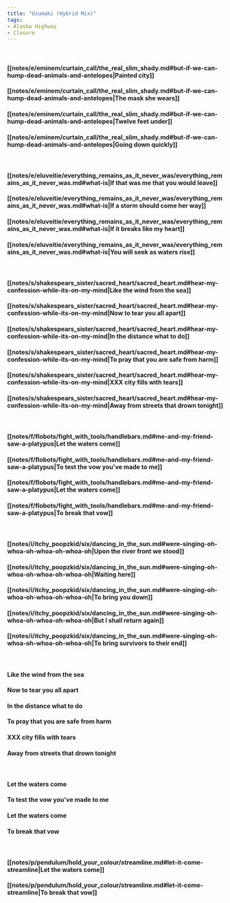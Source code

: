 ```yaml
---
title: "Uzumaki (Hybrid Mix)"
tags:
- Alaska Highway
- Closure
---
```

&nbsp;
#### [[notes/e/eminem/curtain_call/the_real_slim_shady.md#but-if-we-can-hump-dead-animals-and-antelopes|Painted city]]
#### [[notes/e/eminem/curtain_call/the_real_slim_shady.md#but-if-we-can-hump-dead-animals-and-antelopes|The mask she wears]]
#### [[notes/e/eminem/curtain_call/the_real_slim_shady.md#but-if-we-can-hump-dead-animals-and-antelopes|Twelve feet under]]
#### [[notes/e/eminem/curtain_call/the_real_slim_shady.md#but-if-we-can-hump-dead-animals-and-antelopes|Going down quickly]]
&nbsp;
#### [[notes/e/eluveitie/everything_remains_as_it_never_was/everything_remains_as_it_never_was.md#what-is|If that was me that you would leave]]
#### [[notes/e/eluveitie/everything_remains_as_it_never_was/everything_remains_as_it_never_was.md#what-is|If a storm should come her way]]
#### [[notes/e/eluveitie/everything_remains_as_it_never_was/everything_remains_as_it_never_was.md#what-is|If it breaks like my heart]]
#### [[notes/e/eluveitie/everything_remains_as_it_never_was/everything_remains_as_it_never_was.md#what-is|You will seek as waters rise]]
&nbsp;
#### [[notes/s/shakespears_sister/sacred_heart/sacred_heart.md#hear-my-confession-while-its-on-my-mind|Like the wind from the sea]]
#### [[notes/s/shakespears_sister/sacred_heart/sacred_heart.md#hear-my-confession-while-its-on-my-mind|Now to tear you all apart]]
#### [[notes/s/shakespears_sister/sacred_heart/sacred_heart.md#hear-my-confession-while-its-on-my-mind|In the distance what to do]]
#### [[notes/s/shakespears_sister/sacred_heart/sacred_heart.md#hear-my-confession-while-its-on-my-mind|To pray that you are safe from harm]]
#### [[notes/s/shakespears_sister/sacred_heart/sacred_heart.md#hear-my-confession-while-its-on-my-mind|XXX city fills with tears]]
#### [[notes/s/shakespears_sister/sacred_heart/sacred_heart.md#hear-my-confession-while-its-on-my-mind|Away from streets that drown tonight]]
&nbsp;
#### [[notes/f/flobots/fight_with_tools/handlebars.md#me-and-my-friend-saw-a-platypus|Let the waters come]]
#### [[notes/f/flobots/fight_with_tools/handlebars.md#me-and-my-friend-saw-a-platypus|To test the vow you've made to me]]
#### [[notes/f/flobots/fight_with_tools/handlebars.md#me-and-my-friend-saw-a-platypus|Let the waters come]]
#### [[notes/f/flobots/fight_with_tools/handlebars.md#me-and-my-friend-saw-a-platypus|To break that vow]]
&nbsp;
#### [[notes/i/itchy_poopzkid/six/dancing_in_the_sun.md#were-singing-oh-whoa-oh-whoa-oh-whoa-oh|Upon the river front we stood]]
#### [[notes/i/itchy_poopzkid/six/dancing_in_the_sun.md#were-singing-oh-whoa-oh-whoa-oh-whoa-oh|Waiting here]]
#### [[notes/i/itchy_poopzkid/six/dancing_in_the_sun.md#were-singing-oh-whoa-oh-whoa-oh-whoa-oh|To bring you down]]
#### [[notes/i/itchy_poopzkid/six/dancing_in_the_sun.md#were-singing-oh-whoa-oh-whoa-oh-whoa-oh|But I shall return again]]
#### [[notes/i/itchy_poopzkid/six/dancing_in_the_sun.md#were-singing-oh-whoa-oh-whoa-oh-whoa-oh|To bring survivors to their end]]
&nbsp;
#### Like the wind from the sea
#### Now to tear you all apart
#### In the distance what to do
#### To pray that you are safe from harm
#### XXX city fills with tears
#### Away from streets that drown tonight
&nbsp;
#### Let the waters come
#### To test the vow you've made to me
#### Let the waters come
#### To break that vow
&nbsp;
#### [[notes/p/pendulum/hold_your_colour/streamline.md#let-it-come-streamline|Let the waters come]]
#### [[notes/p/pendulum/hold_your_colour/streamline.md#let-it-come-streamline|To break that vow]]

